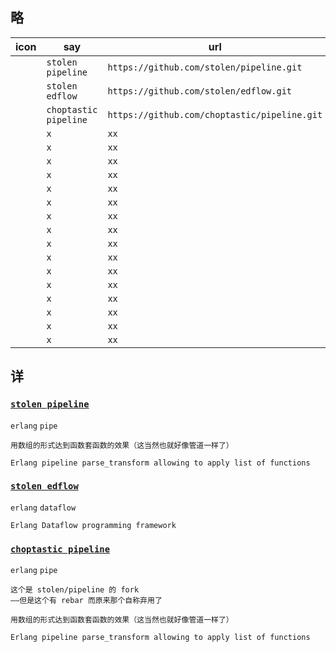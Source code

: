 
## 略

|icon|say|url|
|---|---|---|
|[![]()]()|`stolen pipeline`|`https://github.com/stolen/pipeline.git`|
|[![]()]()|`stolen edflow`|`https://github.com/stolen/edflow.git`|
|[![]()]()|`choptastic pipeline`|`https://github.com/choptastic/pipeline.git`|
|[![]()]()|`x`|`xx`|
|[![]()]()|`x`|`xx`|
|[![]()]()|`x`|`xx`|
|[![]()]()|`x`|`xx`|
|[![]()]()|`x`|`xx`|
|[![]()]()|`x`|`xx`|
|[![]()]()|`x`|`xx`|
|[![]()]()|`x`|`xx`|
|[![]()]()|`x`|`xx`|
|[![]()]()|`x`|`xx`|
|[![]()]()|`x`|`xx`|
|[![]()]()|`x`|`xx`|
|[![]()]()|`x`|`xx`|
|[![]()]()|`x`|`xx`|
|[![]()]()|`x`|`xx`|
|[![]()]()|`x`|`xx`|



## 详


### [`stolen pipeline`](https://github.com/stolen/pipeline.git)

`erlang` `pipe`

~~~
用数组的形式达到函数套函数的效果（这当然也就好像管道一样了）

Erlang pipeline parse_transform allowing to apply list of functions
~~~

### [`stolen edflow`](https://github.com/stolen/edflow.git)

`erlang` `dataflow`

~~~
Erlang Dataflow programming framework
~~~

### [`choptastic pipeline`](https://github.com/choptastic/pipeline.git)

`erlang` `pipe`

~~~
这个是 stolen/pipeline 的 fork   
——但是这个有 rebar 而原来那个自称弃用了

用数组的形式达到函数套函数的效果（这当然也就好像管道一样了）

Erlang pipeline parse_transform allowing to apply list of functions
~~~

